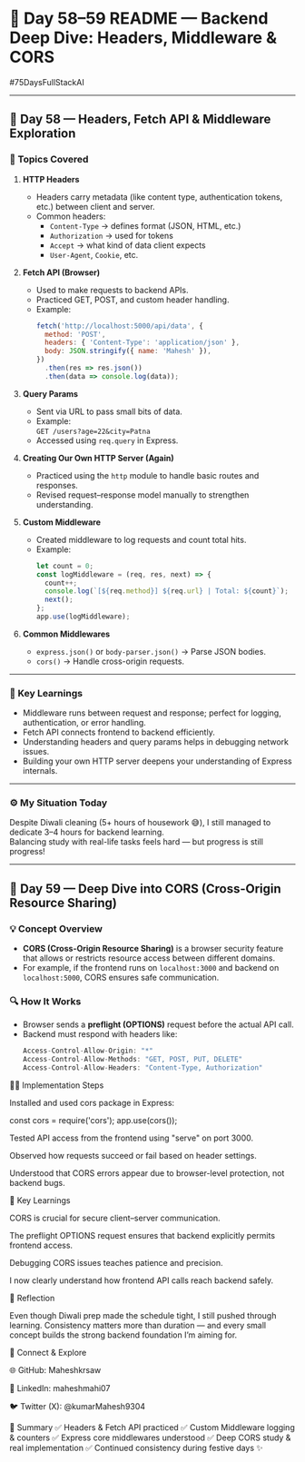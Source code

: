 # 📘 Day 58–59 README — Backend Deep Dive: Headers, Middleware & CORS  
#75DaysFullStackAI  

---

## 📅 **Day 58 — Headers, Fetch API & Middleware Exploration**

### 🧠 Topics Covered  
1. **HTTP Headers**
   - Headers carry metadata (like content type, authentication tokens, etc.) between client and server.
   - Common headers:  
     - `Content-Type` → defines format (JSON, HTML, etc.)  
     - `Authorization` → used for tokens  
     - `Accept` → what kind of data client expects  
     - `User-Agent`, `Cookie`, etc.  

2. **Fetch API (Browser)**
   - Used to make requests to backend APIs.
   - Practiced GET, POST, and custom header handling.
   - Example:
     ```js
     fetch('http://localhost:5000/api/data', {
       method: 'POST',
       headers: { 'Content-Type': 'application/json' },
       body: JSON.stringify({ name: 'Mahesh' }),
     })
       .then(res => res.json())
       .then(data => console.log(data));
     ```

3. **Query Params**
   - Sent via URL to pass small bits of data.
   - Example:  
     `GET /users?age=22&city=Patna`
   - Accessed using `req.query` in Express.

4. **Creating Our Own HTTP Server (Again)**
   - Practiced using the `http` module to handle basic routes and responses.
   - Revised request–response model manually to strengthen understanding.

5. **Custom Middleware**
   - Created middleware to log requests and count total hits.
   - Example:
     ```js
     let count = 0;
     const logMiddleware = (req, res, next) => {
       count++;
       console.log(`[${req.method}] ${req.url} | Total: ${count}`);
       next();
     };
     app.use(logMiddleware);
     ```

6. **Common Middlewares**
   - `express.json()` or `body-parser.json()` → Parse JSON bodies.
   - `cors()` → Handle cross-origin requests.

---

### 🧩 Key Learnings  
- Middleware runs between request and response; perfect for logging, authentication, or error handling.  
- Fetch API connects frontend to backend efficiently.  
- Understanding headers and query params helps in debugging network issues.  
- Building your own HTTP server deepens your understanding of Express internals.  

---

### ⚙️ My Situation Today  
Despite Diwali cleaning (5+ hours of housework 😅), I still managed to dedicate 3–4 hours for backend learning.  
Balancing study with real-life tasks feels hard — but progress is still progress!  

---

## 📅 **Day 59 — Deep Dive into CORS (Cross-Origin Resource Sharing)**

### 💡 Concept Overview  
- **CORS (Cross-Origin Resource Sharing)** is a browser security feature that allows or restricts resource access between different domains.  
- For example, if the frontend runs on `localhost:3000` and backend on `localhost:5000`, CORS ensures safe communication.  

### 🔍 How It Works  
- Browser sends a **preflight (OPTIONS)** request before the actual API call.  
- Backend must respond with headers like:  
  ```js
  Access-Control-Allow-Origin: "*"
  Access-Control-Allow-Methods: "GET, POST, PUT, DELETE"
  Access-Control-Allow-Headers: "Content-Type, Authorization"
🧑‍💻 Implementation Steps

Installed and used cors package in Express:

const cors = require('cors');
app.use(cors());


Tested API access from the frontend using "serve" on port 3000.

Observed how requests succeed or fail based on header settings.

Understood that CORS errors appear due to browser-level protection, not backend bugs.

🧠 Key Learnings

CORS is crucial for secure client–server communication.

The preflight OPTIONS request ensures that backend explicitly permits frontend access.

Debugging CORS issues teaches patience and precision.

I now clearly understand how frontend API calls reach backend safely.

💬 Reflection

Even though Diwali prep made the schedule tight, I still pushed through learning.
Consistency matters more than duration — and every small concept builds the strong backend foundation I’m aiming for.

🔗 Connect & Explore

🌐 GitHub: Maheshkrsaw

💼 LinkedIn: maheshmahi07

🐦 Twitter (X): @kumarMahesh9304

🧾 Summary
✅ Headers & Fetch API practiced
✅ Custom Middleware logging & counters
✅ Express core middlewares understood
✅ Deep CORS study & real implementation
✅ Continued consistency during festive days ✨

